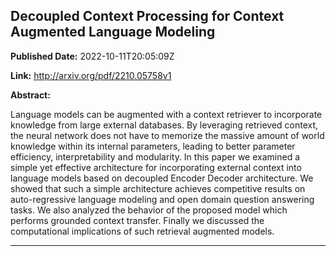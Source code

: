 ## Decoupled Context Processing for Context Augmented Language Modeling

**Published Date:** 2022-10-11T20:05:09Z

**Link:** http://arxiv.org/pdf/2210.05758v1

**Abstract:**

  Language models can be augmented with a context retriever to incorporate
knowledge from large external databases. By leveraging retrieved context, the
neural network does not have to memorize the massive amount of world knowledge
within its internal parameters, leading to better parameter efficiency,
interpretability and modularity. In this paper we examined a simple yet
effective architecture for incorporating external context into language models
based on decoupled Encoder Decoder architecture. We showed that such a simple
architecture achieves competitive results on auto-regressive language modeling
and open domain question answering tasks. We also analyzed the behavior of the
proposed model which performs grounded context transfer. Finally we discussed
the computational implications of such retrieval augmented models.


---

